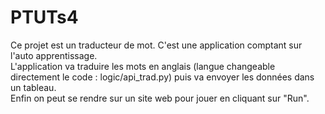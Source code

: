 # PTUTs4

Ce projet est un traducteur de mot. C'est une application comptant sur l'auto apprentissage.   
L'application va traduire les mots en anglais (langue changeable directement le code : logic/api_trad.py) puis va envoyer les données dans un tableau.   
Enfin on peut se rendre sur un site web pour jouer en cliquant sur "Run".
